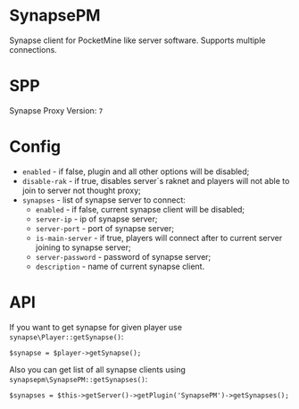 # SynapsePM
Synapse client for PocketMine like server software. Supports multiple connections.

# SPP
Synapse Proxy Version: `7`

# Config
 - `enabled` - if false, plugin and all other options will be disabled;
 - `disable-rak`  - if true, disables server`s raknet and players will not able to join to server not thought proxy;
 - `synapses` - list of synapse server to connect:
   - `enabled` - if false, current synapse client will be disabled;
   - `server-ip` - ip of synapse server;
   - `server-port` - port of synapse server;
   - `is-main-server` - if true, players will connect after to current server joining to synapse server;
   - `server-password` - password of synapse server;
   - `description` - name of current synapse client.

# API
If you want to get synapse for given player use `synapse\Player::getSynapse()`:
```
$synapse = $player->getSynapse();
```

Also you can get list of all synapse clients using `synapsepm\SynapsePM::getSynapses()`:
```
$synapses = $this->getServer()->getPlugin('SynapsePM')->getSynapses();
```